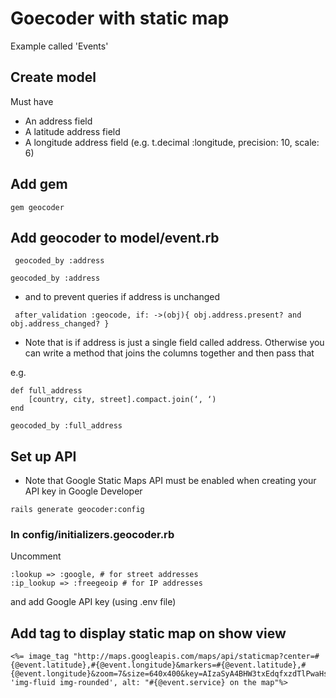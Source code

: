# Goecoder with static map 

Example called 'Events'

## Create model
Must have 
* An address field
* A latitude address field
* A longitude address field (e.g. t.decimal :longitude, precision: 10, scale: 6)

## Add gem

```gem geocoder```

## Add geocoder to model/event.rb

``` geocoded_by :address```

``` geocoded_by :address ```

* and to prevent queries if address is unchanged

``` after_validation :geocode, if: ->(obj){ obj.address.present? and obj.address_changed? }```

* Note that is if address is just a single field called address.
Otherwise you can write a method that joins the columns together and then pass that

e.g.
```
def full_address
    [country, city, street].compact.join(‘, ‘)
end

geocoded_by :full_address

```

## Set up API
* Note that Google Static Maps API must be enabled when creating your API key in Google Developer

```rails generate geocoder:config```

### In config/initializers.geocoder.rb

Uncomment 
```
:lookup => :google, # for street addresses
:ip_lookup => :freegeoip # for IP addresses
```
and add Google API key (using .env file)


## Add tag to display static map on show view

```
<%= image_tag "http://maps.googleapis.com/maps/api/staticmap?center=#{@event.latitude},#{@event.longitude}&markers=#{@event.latitude},#{@event.longitude}&zoom=7&size=640x400&key=AIzaSyA4BHW3txEdqfxzdTlPwaHsYRSZbfeIcd8",class: 'img-fluid img-rounded', alt: "#{@event.service} on the map"%>
```
